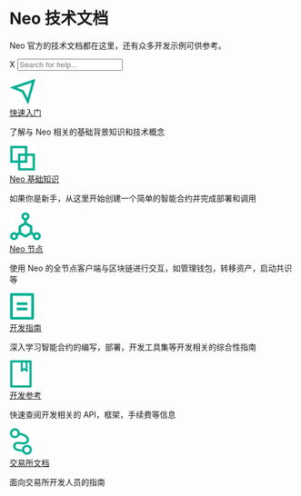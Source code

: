 <div>
    <div class="text-center">
        <h1 class="m-0 p-0">Neo 技术文档</h1>
        <p>Neo 官方的技术文档都在这里，还有众多开发示例可供参考。</p>
        <div class="search-bar2">
            <i class="fas fa-search"></i>
            <span class="search-de2">X</span>
            <input id="sInput2" type="text" class="form-control pl-5" placeholder="Search for help...">
            <div class="search-re2">
                <ul id="sResult2" class="p-0"></ul>
            </div>
        </div>
    </div>
    <div class="row">
        <div class="col-12 col-md-6 my-3 align-items-stretch">
            <div class="home-link p-4">
                <img src="assets/section1.svg" />
                <div class="div2">
                    <a href="gettingstarted/prerequisites.html">快速入门</a>
                    <p>了解与 Neo 相关的基础背景知识和技术概念</p>
                </div>
            </div>
        </div>
        <div class="col-12 col-md-6 my-3 align-items-stretch">
            <div class="home-link p-4">
                <img src="assets/section2.svg" />
                <div class="div2">
                    <a href="basic/concept/blockchain/block.html">Neo 基础知识</a>
                    <p>如果你是新手，从这里开始创建一个简单的智能合约并完成部署和调用</p>
                </div>
            </div>
        </div>
        <div class="col-12 col-md-6 my-3 align-items-stretch">
            <div class="home-link p-4">
                <img src="assets/section3.svg" />
                <div class="div2">
                    <a href="node/introduction.html">Neo 节点</a>
                    <p>使用 Neo 的全节点客户端与区块链进行交互，如管理钱包，转移资产，启动共识等</p>
                </div>
            </div>
        </div>
        <div class="col-12 col-md-6 my-3 align-items-stretch">
            <div class="home-link p-4">
                <img src="assets/section4.svg" />
                <div class="div2">
                    <a href="develop/network/testnet.html">开发指南</a>
                    <p>深入学习智能合约的编写，部署，开发工具集等开发相关的综合性指南</p>
                </div>
            </div>
        </div>
        <div class="col-12 col-md-6 my-3 align-items-stretch">
            <div class="home-link p-4">
                <img src="assets/section5.svg" />
                <div class="div2">
                    <a href="reference/rpc/latest-version/api.html">开发参考</a>
                    <p>快速查阅开发相关的 API，框架，手续费等信息</p>
                </div>
            </div>
        </div>
        <div class="col-12 col-md-6 my-3 align-items-stretch">
            <div class="home-link p-4">
                <img src="assets/section6.svg" />
                <div class="div2">
                    <a href="exchange/general.html">交易所文档</a>
                    <p>面向交易所开发人员的指南</p>
                </div>
            </div>
        </div>
    </div>
</div>

<link href="index.css" rel="stylesheet" />